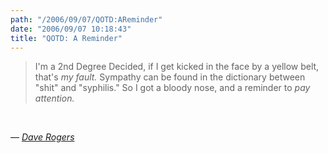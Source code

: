 ```yaml
---
path: "/2006/09/07/QOTD:AReminder" 
date: "2006/09/07 10:18:43" 
title: "QOTD: A Reminder" 
---
```

<blockquote><p>I'm a 2nd Degree Decided, if I get kicked in the face by a yellow belt, that's <i>my fault.</i> Sympathy can be found in the dictionary between "shit" and "syphilis." So I got a bloody nose, and a reminder to <i>pay attention.</i></p></blockquote><br><p>&#8212; <cite><a href="http://homepage.mac.com/dave_rogers/GHD09-06.html#note_2999">Dave Rogers</a></cite></p>